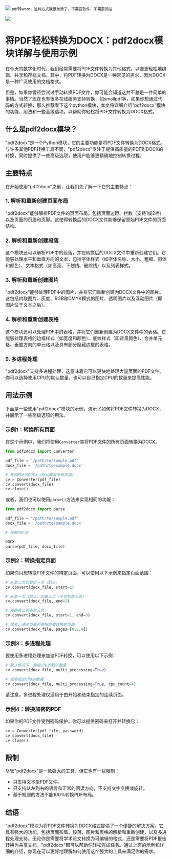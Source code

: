 <img src="/assets/image/230920-pdf2word-1.png" style="max-width: 70%; height: auto;">
<small>pdf转word，这种方式就很丝滑了，不需要软件、不需要网站</small>



![](/assets/image/230920-pdf2word-1.png)

# 将PDF轻松转换为DOCX：pdf2docx模块详解与使用示例

在今天的数字化时代，我们经常需要将PDF文件转换为其他格式，以便更轻松地编辑、共享和存档文档。其中，将PDF转换为DOCX是一种常见的需求，因为DOCX是一种广泛使用的文档格式。

但是，如果你曾经尝试过手动转换PDF文件，你可能会知道这并不总是一件简单的事情。当然了现在也有很多在线服务支持转换，如smallpdf等，如果你想通过代码的方式转换，那么推荐看下这个python模块，本文将详细介绍"pdf2docx"模块的功能、用法和一些高级选项，以帮助你轻松将PDF文件转换为DOCX格式。

## 什么是pdf2docx模块？

"pdf2docx"是一个Python模块，它的主要功能是将PDF文件转换为DOCX格式。与许多其他PDF转换工具不同，"pdf2docx"专注于提供高质量的PDF到DOCX的转换，同时提供了一些高级选项，使用户能够更精确地控制转换过程。

## 主要特点

在开始使用"pdf2docx"之前，让我们先了解一下它的主要特点：

### 1. 解析和重新创建页面布局

"pdf2docx"能够解析PDF文件的页面布局，包括页面边距、栏数（支持1或2栏）以及页面的页眉和页脚。这使得转换后的DOCX文件能够保留原始PDF文件的页面结构。

### 2. 解析和重新创建段落

这个模块还可以解析PDF中的段落，并在转换后的DOCX文件中重新创建它们。它能够处理水平和垂直方向的文本，包括字体样式（如字体名称、大小、粗细、斜体和颜色）、文本格式（如高亮、下划线、删除线）以及列表样式。

### 3. 解析和重新创建图片

"pdf2docx"能够处理PDF中的图片，并将它们重新创建为DOCX文件中的图片。这包括内联图片、灰度、RGB和CMYK模式的图片、透明图片以及浮动图片（即图片位于文本之后）。

### 4. 解析和重新创建表格

这个模块还可以处理PDF中的表格，并将它们重新创建为DOCX文件中的表格。它能够处理表格的边框样式（如宽度和颜色）、底纹样式（即背景颜色）、合并单元格、垂直方向的单元格以及具有部分隐藏边框的表格。

### 5. 多进程处理

"pdf2docx"支持多进程处理，这意味着它可以更快地处理大量页面的PDF文件。你可以选择使用CPU的默认数量，也可以自己指定CPU的数量来提高性能。

## 用法示例

下面是一些使用"pdf2docx"模块的示例，演示了如何将PDF文件转换为DOCX，并展示了一些高级选项的用法。

### 示例1：转换所有页面

在这个示例中，我们将使用`Converter`类将PDF文件的所有页面转换为DOCX。

```python
from pdf2docx import Converter

pdf_file = '/path/to/sample.pdf'
docx_file = '/path/to/sample.docx'

# 转换PDF到DOCX（默认转换所有页面）
cv = Converter(pdf_file)
cv.convert(docx_file) 
cv.close()
```

或者，我们也可以使用`parse()`方法来实现相同的功能：

```python
from pdf2docx import parse

pdf_file = '/path/to/sample.pdf'
docx_file = '/path/to/sample.docx'

# 转换PDF到

DOCX
parse(pdf_file, docx_file)
```

### 示例2：转换指定页面

如果你只想转换PDF文件的特定页面，可以使用以下示例来指定页面范围：

```python
# 从第二页到最后一页（默认）
cv.convert(docx_file, start=1)

# 从第一页（默认）到第三页（不包括第三页）
cv.convert(docx_file, end=3)

# 转换第二页和第三页
cv.convert(docx_file, start=1, end=3)

# 或者，通过页面列表指定要转换的页面
cv.convert(docx_file, pages=[0,2,4])
```

### 示例3：多进程处理

要使用多进程处理来加速PDF转换，可以使用以下示例：

```python
# 默认情况下，使用CPU的默认数量
cv.convert(docx_file, multi_processing=True)

# 或者指定CPU的数量
cv.convert(docx_file, multi_processing=True, cpu_count=4)
```

请注意，多进程处理仅适用于由开始和结束指定的连续页面。

### 示例4：转换加密的PDF

如果你的PDF文件受到密码保护，你可以提供密码来打开并转换它：

```python
cv = Converter(pdf_file, password)
cv.convert(docx_file)
cv.close()
```

## 限制

尽管"pdf2docx"是一款强大的工具，但它也有一些限制：

- 只支持文本型PDF文件。
- 只支持从左到右的语言和正常的阅读方向，不支持文字变换或旋转。
- 基于规则的方法不能100%转换PDF布局。

## 结语

"pdf2docx"模块为将PDF文件转换为DOCX格式提供了一个便捷的解决方案。它具有强大的功能，包括页面布局、段落、图片和表格的解析和重新创建，以及多进程处理支持。无论你是需要将学术论文转换为可编辑的格式，还是需要将PDF报告转换为共享文档，"pdf2docx"都可以帮助你轻松完成任务。通过上面的示例和详细的介绍，你现在可以更好地理解如何使用这个强大的工具来满足你的需求。